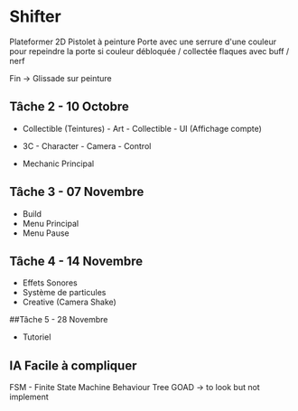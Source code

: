 # Shifter
Plateformer 2D
Pistolet à peinture
Porte avec une serrure d'une couleur pour repeindre la porte si couleur débloquée / collectée
flaques avec buff / nerf

Fin -> Glissade sur peinture

## Tâche 2 - 10 Octobre
- Collectible (Teintures)
		- Art
		- Collectible
		- UI (Affichage compte)
- 3C
		- Character
		- Camera
		- Control

- Mechanic Principal


## Tâche 3 - 07 Novembre
- Build
- Menu Principal
- Menu Pause

## Tâche 4 - 14 Novembre
- Effets Sonores
- Système de particules
- Creative (Camera Shake)

##Tâche 5 - 28 Novembre
- Tutoriel

## IA Facile à compliquer
FSM - Finite State Machine
Behaviour Tree
GOAD -> to look but not implement
